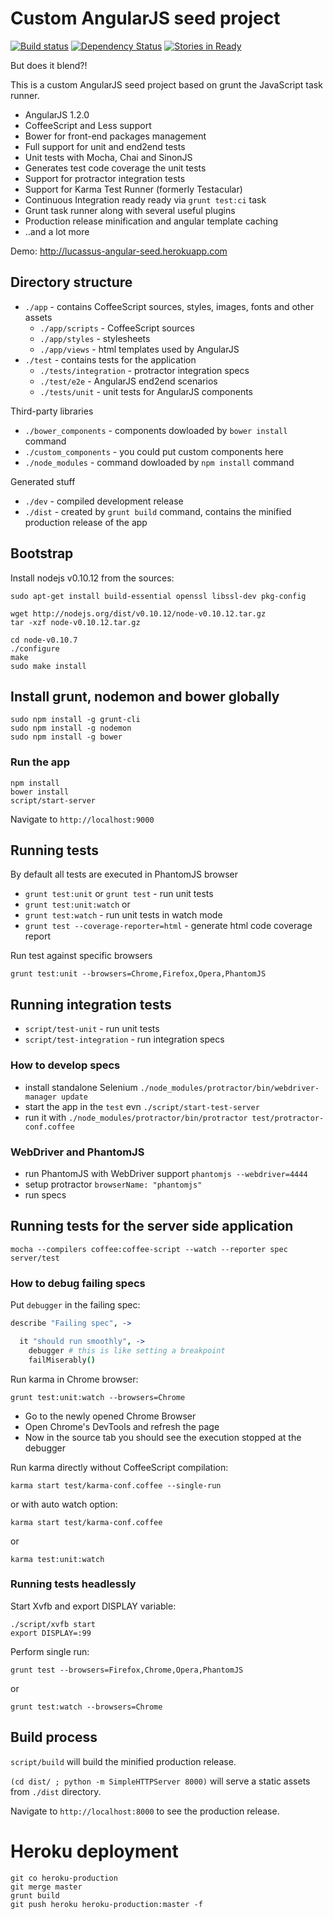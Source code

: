 # Custom AngularJS seed project

[![Build status](https://secure.travis-ci.org/lucassus/angular-seed.png)](http://travis-ci.org/lucassus/angular-seed)
[![Dependency Status](https://gemnasium.com/lucassus/angular-seed.png)](https://gemnasium.com/lucassus/angular-seed)
[![Stories in Ready](https://badge.waffle.io/lucassus/angular-seed.png?label=ready)](https://waffle.io/lucassus/angular-seed)


 But does it blend?!
 
This is a custom AngularJS seed project based on grunt the JavaScript task runner.

* AngularJS 1.2.0
* CoffeeScript and Less support
* Bower for front-end packages management
* Full support for unit and end2end tests
* Unit tests with Mocha, Chai and SinonJS
* Generates test code coverage the unit tests
* Support for protractor integration tests
* Support for Karma Test Runner (formerly Testacular)
* Continuous Integration ready ready via `grunt test:ci` task
* Grunt task runner along with several useful plugins
* Production release minification and angular template caching
* ..and a lot more

Demo: http://lucassus-angular-seed.herokuapp.com

## Directory structure

* `./app` - contains CoffeeScript sources, styles, images, fonts and other assets
  * `./app/scripts` - CoffeeScript sources
  * `./app/styles` - stylesheets
  * `./app/views` - html templates used by AngularJS
* `./test` - contains tests for the application
  * `./tests/integration` - protractor integration specs
  * `./test/e2e` - AngularJS end2end scenarios
  * `./tests/unit` - unit tests for AngularJS components

Third-party libraries

* `./bower_components` - components dowloaded by `bower install` command
* `./custom_components` - you could put custom components here
* `./node_modules` - command dowloaded by `npm install` command

Generated stuff

* `./dev` - compiled development release
* `./dist` - created by `grunt build` command, contains the minified production release of the app

## Bootstrap

Install nodejs v0.10.12 from the sources:

```
sudo apt-get install build-essential openssl libssl-dev pkg-config

wget http://nodejs.org/dist/v0.10.12/node-v0.10.12.tar.gz
tar -xzf node-v0.10.12.tar.gz

cd node-v0.10.7
./configure
make
sudo make install
```

## Install grunt, nodemon and bower globally

```
sudo npm install -g grunt-cli
sudo npm install -g nodemon
sudo npm install -g bower
```

### Run the app

```
npm install
bower install
script/start-server
```

Navigate to `http://localhost:9000`

## Running tests

By default all tests are executed in PhantomJS browser

* `grunt test:unit` or `grunt test` - run unit tests
* `grunt test:unit:watch` or
* `grunt test:watch` - run unit tests in watch mode
* `grunt test --coverage-reporter=html` - generate html code coverage report

Run test against specific browsers

`grunt test:unit --browsers=Chrome,Firefox,Opera,PhantomJS`

## Running integration tests

* `script/test-unit` - run unit tests
* `script/test-integration` - run integration specs

### How to develop specs

* install standalone Selenium `./node_modules/protractor/bin/webdriver-manager update`
* start the app in the `test` evn `./script/start-test-server`
* run it with `./node_modules/protractor/bin/protractor test/protractor-conf.coffee`

### WebDriver and PhantomJS

* run PhantomJS with WebDriver support `phantomjs --webdriver=4444`
* setup protractor `browserName: "phantomjs"`
* run specs

## Running tests for the server side application

`mocha --compilers coffee:coffee-script --watch --reporter spec server/test`

### How to debug failing specs

Put `debugger` in the failing spec:

```coffee
describe "Failing spec", ->

  it "should run smoothly", ->
    debugger # this is like setting a breakpoint
    failMiserably()
```

Run karma in Chrome browser:

`grunt test:unit:watch --browsers=Chrome`

* Go to the newly opened Chrome Browser
* Open Chrome's DevTools and refresh the page
* Now in the source tab you should see the execution stopped at the debugger

Run karma directly without CoffeeScript compilation:

`karma start test/karma-conf.coffee --single-run`

or with auto watch option:

`karma start test/karma-conf.coffee`

or

`karma test:unit:watch`

### Running tests headlessly

Start Xvfb and export DISPLAY variable:

```
./script/xvfb start
export DISPLAY=:99
```

Perform single run:

`grunt test --browsers=Firefox,Chrome,Opera,PhantomJS`

or

`grunt test:watch --browsers=Chrome`

## Build process

`script/build` will build the minified production release.

`(cd dist/ ; python -m SimpleHTTPServer 8000)` will serve a static assets from `./dist` directory.

Navigate to `http://localhost:8000` to see the production release.

# Heroku deployment

```
git co heroku-production
git merge master
grunt build
git push heroku heroku-production:master -f
```
